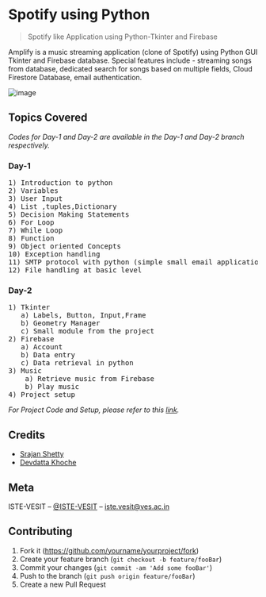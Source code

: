 # Spotify using Python
> Spotify like Application using Python-Tkinter and Firebase

Amplify is a music streaming application (clone of Spotify) using Python GUI Tkinter and Firebase database. Special features include - streaming songs from database, dedicated search for songs based on multiple fields, Cloud Firestore Database, email authentication.

![image](https://user-images.githubusercontent.com/49261633/96698401-b19a9c80-13aa-11eb-8712-60e5f6a9deb3.png)

## Topics Covered

<i>Codes for Day-1 and Day-2 are available in the Day-1 and Day-2 branch respectively.</i>

<h3>Day-1</h3>
<pre>
1) Introduction to python 
2) Variables 
3) User Input
4) List ,tuples,Dictionary 
5) Decision Making Statements
6) For Loop
7) While Loop
8) Function 
9) Object oriented Concepts 
10) Exception handling 
11) SMTP protocol with python (simple small email application)
12) File handling at basic level</pre>


<h3>Day-2</h3>
<pre>
1) Tkinter
   a) Labels, Button, Input,Frame
   b) Geometry Manager
   c) Small module from the project
2) Firebase 
   a) Account
   b) Data entry
   c) Data retrieval in python
3) Music
    a) Retrieve music from Firebase
    b) Play music
4) Project setup
</pre>

_For Project Code and Setup, please refer to this [link][wiki]._

## Credits
* [Srajan Shetty](https://github.com/Srajan1122)
* [Devdatta Khoche](https://github.com/devdattakhoche)

## Meta

ISTE-VESIT – [@ISTE-VESIT](http://istevesit.org) – iste.vesit@ves.ac.in

## Contributing

1. Fork it (<https://github.com/yourname/yourproject/fork>)
2. Create your feature branch (`git checkout -b feature/fooBar`)
3. Commit your changes (`git commit -am 'Add some fooBar'`)
4. Push to the branch (`git push origin feature/fooBar`)
5. Create a new Pull Request


[wiki]: https://github.com/Srajan1122/TK-Player

